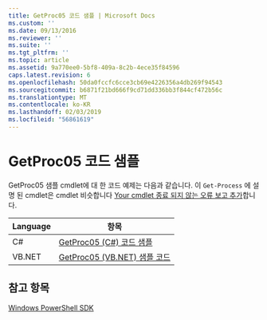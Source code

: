 ```yaml
---
title: GetProc05 코드 샘플 | Microsoft Docs
ms.custom: ''
ms.date: 09/13/2016
ms.reviewer: ''
ms.suite: ''
ms.tgt_pltfrm: ''
ms.topic: article
ms.assetid: 9a770ee0-5bf8-409a-8c2b-4ece35f84596
caps.latest.revision: 6
ms.openlocfilehash: 50da0fccfc6cce3cb69e4226356a4db269f94543
ms.sourcegitcommit: b6871f21bd666f9cd71dd336bb3f844cf472b56c
ms.translationtype: MT
ms.contentlocale: ko-KR
ms.lasthandoff: 02/03/2019
ms.locfileid: "56861619"
---
```

# <a name="getproc05-code-samples"></a>GetProc05 코드 샘플

GetProc05 샘플 cmdlet에 대 한 코드 예제는 다음과 같습니다. 이 `Get-Process` 에 설명 된 cmdlet은 cmdlet 비슷합니다 [Your cmdlet 종료 되지 않는 오류 보고 추가](../cmdlet/adding-non-terminating-error-reporting-to-your-cmdlet.md)합니다.

|Language|항목|
|--------------|-----------|
|C#|[GetProc05 (C#) 코드 샘플](./getproc05-csharp-sample-code.md)|
|VB.NET|[GetProc05 (VB.NET) 샘플 코드](./getproc05-vb-net-sample-code.md)|

## <a name="see-also"></a>참고 항목

[Windows PowerShell SDK](../windows-powershell-reference.md)